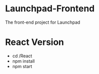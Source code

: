 # Launchpad-Frontend
The front-end project for Launchpad

# React Version
<ul>
  <li> cd /React</li>
  <li>npm install</li>
  <li>npm start</li>  
</ul>
